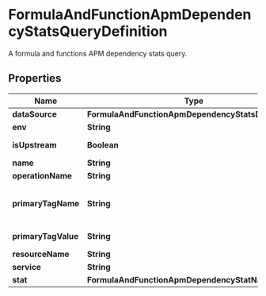 # FormulaAndFunctionApmDependencyStatsQueryDefinition

A formula and functions APM dependency stats query.

## Properties

| Name                | Type                                               | Description                                                                                                                                                                                                                    | Notes      |
| ------------------- | -------------------------------------------------- | ------------------------------------------------------------------------------------------------------------------------------------------------------------------------------------------------------------------------------ | ---------- |
| **dataSource**      | **FormulaAndFunctionApmDependencyStatsDataSource** |                                                                                                                                                                                                                                |
| **env**             | **String**                                         | APM environment.                                                                                                                                                                                                               |
| **isUpstream**      | **Boolean**                                        | Determines whether stats for upstream or downstream dependencies should be queried.                                                                                                                                            | [optional] |
| **name**            | **String**                                         | Name of query to use in formulas.                                                                                                                                                                                              |
| **operationName**   | **String**                                         | Name of operation on service.                                                                                                                                                                                                  |
| **primaryTagName**  | **String**                                         | The name of the second primary tag used within APM; required when &#x60;primary_tag_value&#x60; is specified. See https://docs.datadoghq.com/tracing/guide/setting_primary_tags_to_scope/#add-a-second-primary-tag-in-datadog. | [optional] |
| **primaryTagValue** | **String**                                         | Filter APM data by the second primary tag. &#x60;primary_tag_name&#x60; must also be specified.                                                                                                                                | [optional] |
| **resourceName**    | **String**                                         | APM resource.                                                                                                                                                                                                                  |
| **service**         | **String**                                         | APM service.                                                                                                                                                                                                                   |
| **stat**            | **FormulaAndFunctionApmDependencyStatName**        |                                                                                                                                                                                                                                |
